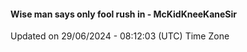 #### Wise man says only fool rush in - McKidKneeKaneSir
Updated on 29/06/2024 - 08:12:03 (UTC) Time Zone
